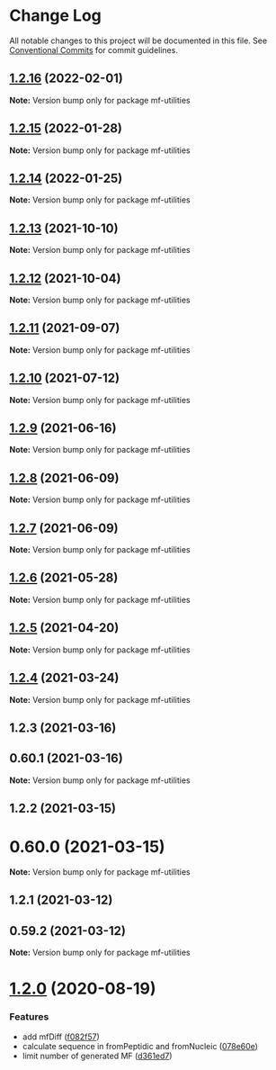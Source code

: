 # Change Log

All notable changes to this project will be documented in this file.
See [Conventional Commits](https://conventionalcommits.org) for commit guidelines.

## [1.2.16](https://github.com/cheminfo/mass-tools/compare/mf-utilities@1.2.15...mf-utilities@1.2.16) (2022-02-01)

**Note:** Version bump only for package mf-utilities





## [1.2.15](https://github.com/cheminfo/mass-tools/compare/mf-utilities@1.2.14...mf-utilities@1.2.15) (2022-01-28)

**Note:** Version bump only for package mf-utilities





## [1.2.14](https://github.com/cheminfo/mass-tools/compare/mf-utilities@1.2.13...mf-utilities@1.2.14) (2022-01-25)

**Note:** Version bump only for package mf-utilities





## [1.2.13](https://github.com/cheminfo/mass-tools/compare/mf-utilities@1.2.12...mf-utilities@1.2.13) (2021-10-10)

**Note:** Version bump only for package mf-utilities





## [1.2.12](https://github.com/cheminfo/mass-tools/compare/mf-utilities@1.2.11...mf-utilities@1.2.12) (2021-10-04)

**Note:** Version bump only for package mf-utilities





## [1.2.11](https://github.com/cheminfo/mass-tools/compare/mf-utilities@1.2.10...mf-utilities@1.2.11) (2021-09-07)

**Note:** Version bump only for package mf-utilities





## [1.2.10](https://github.com/cheminfo/mass-tools/compare/mf-utilities@1.2.9...mf-utilities@1.2.10) (2021-07-12)

**Note:** Version bump only for package mf-utilities





## [1.2.9](https://github.com/cheminfo/mass-tools/compare/mf-utilities@1.2.8...mf-utilities@1.2.9) (2021-06-16)

**Note:** Version bump only for package mf-utilities





## [1.2.8](https://github.com/cheminfo/mass-tools/compare/mf-utilities@1.2.7...mf-utilities@1.2.8) (2021-06-09)

**Note:** Version bump only for package mf-utilities





## [1.2.7](https://github.com/cheminfo/mass-tools/compare/mf-utilities@1.2.6...mf-utilities@1.2.7) (2021-06-09)

**Note:** Version bump only for package mf-utilities





## [1.2.6](https://github.com/cheminfo/mass-tools/compare/mf-utilities@1.2.5...mf-utilities@1.2.6) (2021-05-28)

**Note:** Version bump only for package mf-utilities





## [1.2.5](https://github.com/cheminfo/mass-tools/compare/mf-utilities@1.2.4...mf-utilities@1.2.5) (2021-04-20)

**Note:** Version bump only for package mf-utilities





## [1.2.4](https://github.com/cheminfo/mass-tools/compare/mf-utilities@1.2.3...mf-utilities@1.2.4) (2021-03-24)

**Note:** Version bump only for package mf-utilities





## 1.2.3 (2021-03-16)



## 0.60.1 (2021-03-16)

**Note:** Version bump only for package mf-utilities





## 1.2.2 (2021-03-15)



# 0.60.0 (2021-03-15)

**Note:** Version bump only for package mf-utilities





## 1.2.1 (2021-03-12)



## 0.59.2 (2021-03-12)

**Note:** Version bump only for package mf-utilities





# [1.2.0](https://github.com/cheminfo/mass-tools/compare/mf-utilities@1.1.5...mf-utilities@1.2.0) (2020-08-19)

### Features

- add mfDiff ([f082f57](https://github.com/cheminfo/mass-tools/commit/f082f57f8fe269116ea483b009697e89d3d67a33))
- calculate sequence in fromPeptidic and fromNucleic ([078e60e](https://github.com/cheminfo/mass-tools/commit/078e60e593e77a253f54e330c999213f523129b0))
- limit number of generated MF ([d361ed7](https://github.com/cheminfo/mass-tools/commit/d361ed75f1d129fda64b19c2ee3cd421486aeeac))
